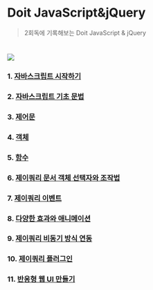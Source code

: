 # Doit JavaScript&jQuery

> 2회독에 기록해보는 Doit JavaScript & jQuery

#

# <img src="https://img.icons8.com/color/48/000000/javascript--v1.png" />

### 1. [자바스크립트 시작하기](https://github.com/leesb971204/JS)

### 2. [자바스크립트 기초 문법](https://github.com/leesb971204/JS)

### 3. [제어문](https://github.com/leesb971204/JS)

### 4. [객체](https://github.com/leesb971204/JS)

### 5. [함수](https://github.com/leesb971204/JS)

### 6. [제이쿼리 문서 객체 선택자와 조작법](https://github.com/leesb971204/JS)

### 7. [제이쿼리 이벤트](https://github.com/leesb971204/JS)

### 8. [다양한 효과와 애니메이션](https://github.com/leesb971204/JS)

### 9. [제이쿼리 비동기 방식 연동](https://github.com/leesb971204/JS)

### 10. [제이쿼리 플러그인](https://github.com/leesb971204/JS)

### 11. [반응형 웹 UI 만들기](https://github.com/leesb971204/JS)
